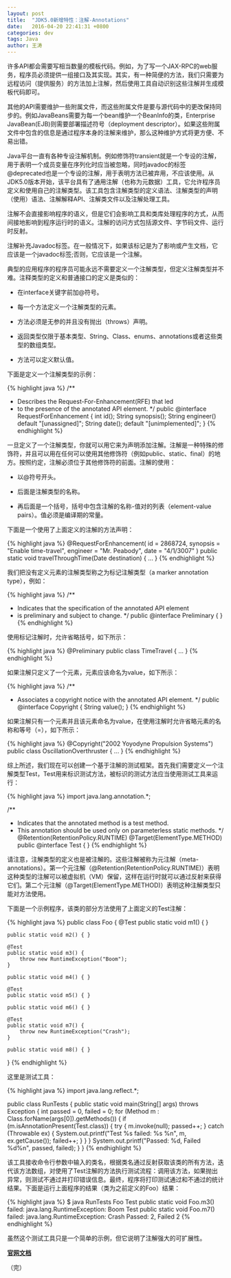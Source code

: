 ```yaml
---
layout: post
title:  "JDK5.0新增特性：注解-Annotations"
date:   2016-04-20 22:41:31 +0800
categories: dev
tags: Java
author: 王涛
---
```


许多API都会需要写相当数量的模板代码。例如，为了写一个JAX-RPC的web服务，程序员必须提供一组接口及其实现。其实，有一种简便的方法，我们只需要为远程访问（提供服务）的方法加上注解，然后使用工具自动识别这些注解并生成模板代码即可。

其他的API需要维护一些附属文件，而这些附属文件是要与源代码中的更改保持同步的。例如JavaBeans需要为每一个bean维护一个BeanInfo的类，Enterprise JavaBean(EJB)则需要部署描述符号（deployment descriptor）。如果这些附属文件中包含的信息是通过程序本身的注解来维护，那么这种维护方式将更方便、不易出错。

Java平台一直有各种专设注解机制。例如修饰符transient就是一个专设的注解，用于表明一个成员变量在序列化时应当被忽略，同时javadoc的标签@deprecated也是一个专设的注解，用于表明方法已被弃用，不应该使用。从JDK5.0版本开始，该平台具有了通用注解（也称为元数据）工具，它允许程序员定义和使用自己的注解类型。该工具包含注解类型的定义语法、注解类型的声明（使用）语法、注解解释API、注解类文件以及注解处理工具。

注解不会直接影响程序的语义，但是它们会影响工具和类库处理程序的方式，从而间接地影响到程序运行时的语义。注解的访问方式包括源文件、字节码文件、运行时反射。

注解补充Javadoc标签。在一般情况下，如果该标记是为了影响或产生文档，它应该是一个javadoc标签;否则，它应该是一个注解。

典型的应用程序的程序员可能永远不需要定义一个注解类型，但定义注解类型并不难。注释类型的定义和普通接口的定义是类似的：

* 在interface关键字前加@符号。

* 每一个方法定义一个注解类型的元素。

* 方法必须是无参的并且没有抛出（throws）声明。

* 返回类型仅限于基本类型、String、Class、enums、annotations或者这些类型的数组类型。

* 方法可以定义默认值。

下面是定义一个注解类型的示例：

{% highlight java %}
/**
 * Describes the Request-For-Enhancement(RFE) that led
 * to the presence of the annotated API element.
 */
public @interface RequestForEnhancement {
    int    id();
    String synopsis();
    String engineer() default "[unassigned]"; 
    String date();    default "[unimplemented]"; 
}
{% endhighlight %}

一旦定义了一个注解类型，你就可以用它来为声明添加注解。注解是一种特殊的修饰符，并且可以用在任何可以使用其他修饰符（例如public、static、final）的地方。按照约定，注解必须位于其他修饰符的前面。注解的使用：

* 以@符号开头。

* 后面是注解类型的名称。

* 再后面是一个括号，括号中包含注解的名称-值对的列表（element-value pairs）。值必须是编译期的常量。

下面是一个使用了上面定义的注解的方法声明：

{% highlight java %}
@RequestForEnhancement(
    id       = 2868724,
    synopsis = "Enable time-travel",
    engineer = "Mr. Peabody",
    date     = "4/1/3007"
)
public static void travelThroughTime(Date destination) { ... }
{% endhighlight %}

我们把没有定义元素的注解类型称之为标记注解类型（a marker annotation type），例如：

{% highlight java %}
/**
 * Indicates that the specification of the annotated API element
 * is preliminary and subject to change.
 */
public @interface Preliminary { }
{% endhighlight %}

使用标记注解时，允许省略括号，如下所示：

{% highlight java %}
@Preliminary 
public class TimeTravel { ... }
{% endhighlight %}

如果注解只定义了一个元素，元素应该命名为value，如下所示：

{% highlight java %}
/**
 * Associates a copyright notice with the annotated API element.
 */
public @interface Copyright {
    String value();
}
{% endhighlight %}

如果注解只有一个元素并且该元素命名为value，在使用注解时允许省略元素的名称和等号（=），如下所示：

{% highlight java %}
@Copyright("2002 Yoyodyne Propulsion Systems")
public class OscillationOverthruster { ... }
{% endhighlight %}

综上所述，我们现在可以创建一个基于注解的测试框架。首先我们需要定义一个注解类型Test，Test用来标识测试方法，被标识的测试方法应当使用测试工具来运行：

{% highlight java %}
import java.lang.annotation.*;

/**
 * Indicates that the annotated method is a test method.
 * This annotation should be used only on parameterless static methods.
 */
@Retention(RetentionPolicy.RUNTIME)
@Target(ElementType.METHOD)
public @interface Test { }
{% endhighlight %}

请注意，注解类型的定义也是被注解的。这些注解被称为元注解（meta-annotations）。第一个元注解（@Retention(RetentionPolicy.RUNTIME)）表明这种类型的注解可以被虚拟机（VM）保留，这样在运行时就可以通过反射来获得它们。第二个元注解（@Target(ElementType.METHOD)）表明这种注解类型只能对方法使用。

下面是一个示例程序，该类的部分方法使用了上面定义的Test注解：

{% highlight java %}
public class Foo {
    @Test 
	public static void m1() { }
	
    public static void m2() { }
	
    @Test
	public static void m3() {
        throw new RuntimeException("Boom");
    }
	
    public static void m4() { }
	
    @Test 
	public static void m5() { }
	
    public static void m6() { }
	
    @Test 
	public static void m7() {
        throw new RuntimeException("Crash");
    }
	
    public static void m8() { }
}
{% endhighlight %}

这里是测试工具：

{% highlight java %}
import java.lang.reflect.*;

public class RunTests {
   public static void main(String[] args) throws Exception {
      int passed = 0, failed = 0;
      for (Method m : Class.forName(args[0]).getMethods()) {
         if (m.isAnnotationPresent(Test.class)) {
            try {
               m.invoke(null);
               passed++;
            } catch (Throwable ex) {
               System.out.printf("Test %s failed: %s %n", m, ex.getCause());
               failed++;
            }
         }
      }
      System.out.printf("Passed: %d, Failed %d%n", passed, failed);
   }
}
{% endhighlight %}

该工具接收命令行参数中输入的类名，根据类名通过反射获取该类的所有方法，迭代该方法数组，对使用了Test注解的方法执行测试流程：调用该方法，如果抛出异常，则测试不通过并打印错误信息。最终，程序将打印测试通过和不通过的统计结果。下面是运行上面程序的结果（类为之前定义的Foo）结果：

{% highlight java %}
$ java RunTests Foo
Test public static void Foo.m3() failed: java.lang.RuntimeException: Boom 
Test public static void Foo.m7() failed: java.lang.RuntimeException: Crash 
Passed: 2, Failed 2
{% endhighlight %}

虽然这个测试工具只是一个简单的示例，但它说明了注解强大的可扩展性。

**[官网文档](http://docs.oracle.com/javase/1.5.0/docs/guide/language/annotations.html)**

（完）